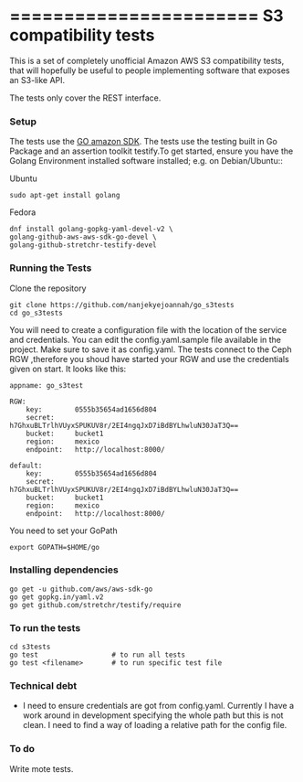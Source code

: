 =======================
 S3 compatibility tests
========================

This is a set of completely unofficial Amazon AWS S3 compatibility
tests, that will hopefully be useful to people implementing software
that exposes an S3-like API.

The tests only cover the REST interface.

### Setup

The tests use the [GO amazon SDK](). The tests use the testing built in Go Package and an assertion toolkit testify.To get started, ensure you have the Golang Environment installed software installed; e.g. on Debian/Ubuntu::

Ubuntu

	sudo apt-get install golang 

Fedora

	dnf install golang-gopkg-yaml-devel-v2 \
	golang-github-aws-aws-sdk-go-devel \
	golang-github-stretchr-testify-devel


### Running the Tests

Clone the repository

	git clone https://github.com/nanjekyejoannah/go_s3tests
	cd go_s3tests

You will need to create a configuration file with the location of the service and credentials. You can edit the config.yaml.sample file available in the project. Make sure to save it as config.yaml. The tests connect to the Ceph RGW ,therefore you shoud have started your RGW and use the credentials given on start. It looks like this:


	appname: go_s3test

	RGW:
	    key:     	0555b35654ad1656d804
	    secret:     h7GhxuBLTrlhVUyxSPUKUV8r/2EI4ngqJxD7iBdBYLhwluN30JaT3Q==
	    bucket: 	bucket1
	    region:     mexico
	    endpoint:	http://localhost:8000/

	default:
		key:     	0555b35654ad1656d804
	    secret:     h7GhxuBLTrlhVUyxSPUKUV8r/2EI4ngqJxD7iBdBYLhwluN30JaT3Q==
	    bucket: 	bucket1
	    region:     mexico
    	endpoint:	http://localhost:8000/

You need to set your GoPath
	
	export GOPATH=$HOME/go

### Installing dependencies

	go get -u github.com/aws/aws-sdk-go
	go get gopkg.in/yaml.v2
	go get github.com/stretchr/testify/require

### To run the tests
	
	cd s3tests
	go test        			 # to run all tests
	go test <filename>       # to run specific test file

### Technical debt

+ I need to ensure credentials are got from config.yaml. Currently I have a work around in development specifying the whole path but this is not clean. I need to find a way of loading a relative path for the config file.

### To do

Write mote tests.

